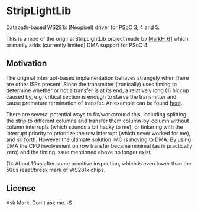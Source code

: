 # StripLightLib

Datapath-based WS281x (Neopixel) driver for PSoC 3, 4 and 5.

This is a mod of the original StripLightLib project made by [MarkH_61](https://community.cypress.com/thread/16543) which primarily adds (currently limited) DMA support for PSoC 4.

## Motivation

The original interrupt-based implementation behaves strangely when there are other ISRs present. Since the transmitter (ironically) uses timing to determine whether or not a transfer is at its end, a relatively long (1) hiccup caused by, e.g. critical section is enough to starve the transmitter and cause premature termination of transfer. An example can be found [here](https://community.cypress.com/thread/34709).

There are several potential ways to fix/workaround this, including splitting the strip to different columns and transfer them column-by-column without column interrupts (which sounds a bit hacky to me), or tinkering with the interrupt priority to prioritize the row interrupt (which never worked for me), and so forth. However the ultimate solution IMO is moving to DMA. By using DMA the CPU involvement on row transfer became minimal (as in practically zero) and the timing issue mentioned above no longer exist.

(1): About 10us after some primitive inspection, which is even lower than the 50us reset/break mark of WS281x chips.

## License

Ask Mark. Don't ask me. :S
